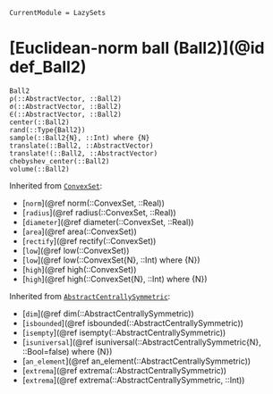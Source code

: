 ```@meta
CurrentModule = LazySets
```

# [Euclidean-norm ball (Ball2)](@id def_Ball2)

```@docs
Ball2
ρ(::AbstractVector, ::Ball2)
σ(::AbstractVector, ::Ball2)
∈(::AbstractVector, ::Ball2)
center(::Ball2)
rand(::Type{Ball2})
sample(::Ball2{N}, ::Int) where {N}
translate(::Ball2, ::AbstractVector)
translate!(::Ball2, ::AbstractVector)
chebyshev_center(::Ball2)
volume(::Ball2)
```
Inherited from [`ConvexSet`](@ref):
* [`norm`](@ref norm(::ConvexSet, ::Real))
* [`radius`](@ref radius(::ConvexSet, ::Real))
* [`diameter`](@ref diameter(::ConvexSet, ::Real))
* [`area`](@ref area(::ConvexSet))
* [`rectify`](@ref rectify(::ConvexSet))
* [`low`](@ref low(::ConvexSet))
* [`low`](@ref low(::ConvexSet{N}, ::Int) where {N})
* [`high`](@ref high(::ConvexSet))
* [`high`](@ref high(::ConvexSet{N}, ::Int) where {N})

Inherited from [`AbstractCentrallySymmetric`](@ref):
* [`dim`](@ref dim(::AbstractCentrallySymmetric))
* [`isbounded`](@ref isbounded(::AbstractCentrallySymmetric))
* [`isempty`](@ref isempty(::AbstractCentrallySymmetric))
* [`isuniversal`](@ref isuniversal(::AbstractCentrallySymmetric{N}, ::Bool=false) where {N})
* [`an_element`](@ref an_element(::AbstractCentrallySymmetric))
* [`extrema`](@ref extrema(::AbstractCentrallySymmetric))
* [`extrema`](@ref extrema(::AbstractCentrallySymmetric, ::Int))
